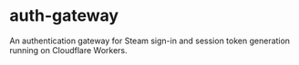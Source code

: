 # auth-gateway

An authentication gateway for Steam sign-in and session token generation running on Cloudflare Workers.